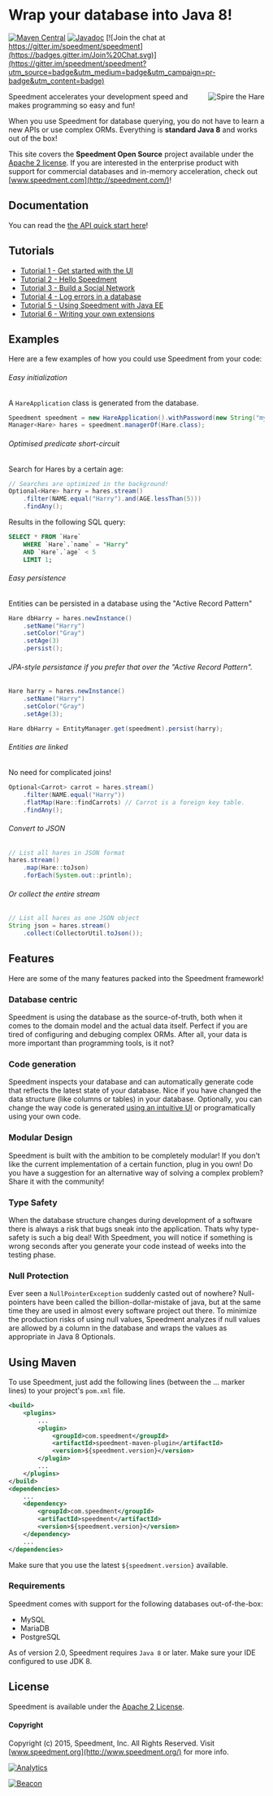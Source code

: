 Wrap your database into Java 8!
==========================================

[![Maven Central](https://maven-badges.herokuapp.com/maven-central/com.speedment/speedment/badge.svg)](https://maven-badges.herokuapp.com/maven-central/com.speedment/speedment)
[![Javadoc](https://javadoc-emblem.rhcloud.com/doc/com.speedment/speedment/badge.svg)](http://www.javadoc.io/doc/com.speedment/speedment)
[![Join the chat at https://gitter.im/speedment/speedment](https://badges.gitter.im/Join%20Chat.svg)](https://gitter.im/speedment/speedment?utm_source=badge&utm_medium=badge&utm_campaign=pr-badge&utm_content=badge)

<p>
<img src="https://raw.githubusercontent.com/speedment/speedment-resources/master/src/main/resources/logo/Speedhare_240x211.png" alt="Spire the Hare" title="Spire" align="right" /><span>Speedment accelerates your development speed and makes programming so easy and fun!</span>

When you use Speedment for database querying, you do not have to learn a new APIs or use complex ORMs. Everything is <strong>standard Java 8</strong> and works 
out of the box!
</p>

This site covers the <strong>Speedment Open Source</strong> project available under the [Apache 2 license](http://www.apache.org/licenses/LICENSE-2.0). If you are interested in the enterprise product with support for commercial databases and in-memory acceleration, check out [www.speedment.com](http://speedment.com/)!

Documentation
-------------
You can read the [the API quick start here](https://github.com/speedment/speedment/wiki/Speedment-API-Quick-Start)!

Tutorials
---------
* [Tutorial 1 - Get started with the UI](https://github.com/speedment/speedment/wiki/Tutorial:-Get-started-with-the-UI)
* [Tutorial 2 - Hello Speedment](https://github.com/speedment/speedment/wiki/Tutorial:-Hello-Speedment)
* [Tutorial 3 - Build a Social Network](https://github.com/speedment/speedment/wiki/Tutorial:-Build-a-Social-Network)
* [Tutorial 4 - Log errors in a database](https://github.com/speedment/speedment/wiki/Tutorial:-Log-errors-in-a-database)
* [Tutorial 5 - Using Speedment with Java EE](https://github.com/speedment/speedment/wiki/Tutorial:-Use-Speedment-with-Java-EE)
* [Tutorial 6 - Writing your own extensions](https://github.com/speedment/speedment/wiki/Tutorial:-Writing-your-own-extensions)

Examples
--------
Here are a few examples of how you could use Speedment from your code:

###### Easy initialization
A `HareApplication` class is generated from the database.
```java
Speedment speedment = new HareApplication().withPassword(new String("myPwd729").toCharArray()).build();
Manager<Hare> hares = speedment.managerOf(Hare.class);
```

###### Optimised predicate short-circuit
Search for Hares by a certain age:
```java
// Searches are optimized in the background!
Optional<Hare> harry = hares.stream()
    .filter(NAME.equal("Harry").and(AGE.lessThan(5)))
    .findAny();
```

Results in the following SQL query:
```sql
SELECT * FROM `Hare` 
    WHERE `Hare`.`name` = "Harry"
    AND `Hare`.`age` < 5
    LIMIT 1;
```

###### Easy persistence
Entities can be persisted in a database using the "Active Record Pattern"
```java
Hare dbHarry = hares.newInstance()
    .setName("Harry")
    .setColor("Gray")
    .setAge(3)
    .persist();
```

###### JPA-style persistance if you prefer that over the "Active Record Pattern".
```java
Hare harry = hares.newInstance()
    .setName("Harry")
    .setColor("Gray")
    .setAge(3);

Hare dbHarry = EntityManager.get(speedment).persist(harry);
```

###### Entities are linked
No need for complicated joins!
```java
Optional<Carrot> carrot = hares.stream()
    .filter(NAME.equal("Harry"))
    .flatMap(Hare::findCarrots) // Carrot is a foreign key table.
    .findAny();
```

###### Convert to JSON
```java
// List all hares in JSON format
hares.stream()
    .map(Hare::toJson)
    .forEach(System.out::println);
```

###### Or collect the entire stream
```java
// List all hares as one JSON object
String json = hares.stream()
    .collect(CollectorUtil.toJson());
```

Features
--------
Here are some of the many features packed into the Speedment framework!

### Database centric
Speedment is using the database as the source-of-truth, both when it comes to the domain model and the actual data itself. Perfect if you are tired of configuring and debuging complex ORMs. After all, your data is more important than programming tools, is it not?

### Code generation
Speedment inspects your database and can automatically generate code that reflects the latest state of your database. Nice if you have changed the data structure (like columns or tables) in your database. Optionally, you can change the way code is generated [using an intuitive UI](https://github.com/speedment/speedment/wiki/Tutorial:-Get-started-with-the-UI) or programatically using your own code.

### Modular Design
Speedment is built with the ambition to be completely modular! If you don't like the current implementation of a certain function, plug in you own! Do you have a suggestion for an alternative way of solving a complex problem? Share it with the community!

### Type Safety
When the database structure changes during development of a software there is always a risk that bugs sneak into the application. Thats why type-safety is such a big deal! With Speedment, you will notice if something is wrong seconds after you generate your code instead of weeks into the testing phase.

### Null Protection
Ever seen a `NullPointerException` suddenly casted out of nowhere? Null-pointers have been called the billion-dollar-mistake of java, but at the same time they are used in almost every software project out there. To minimize the production risks of using null values, Speedment analyzes if null values are allowed by a column in the database and wraps the values as appropriate in Java 8 Optionals.


Using Maven
-----------
To use Speedment, just add the following lines (between the ... marker lines) to your project's `pom.xml` file.
```xml
<build>
    <plugins>
        ...
        <plugin>
            <groupId>com.speedment</groupId>
            <artifactId>speedment-maven-plugin</artifactId>
            <version>${speedment.version}</version>
        </plugin>
        ...
    </plugins>
</build>
<dependencies>
    ...
    <dependency>
        <groupId>com.speedment</groupId>
        <artifactId>speedment</artifactId>
        <version>${speedment.version}</version>
    </dependency>
    ...
</dependencies>
```

Make sure that you use the latest `${speedment.version}` available.


### Requirements
Speedment comes with support for the following databases out-of-the-box:
* MySQL
* MariaDB
* PostgreSQL

As of version 2.0, Speedment requires `Java 8` or later. Make sure your IDE configured to use JDK 8.

License
-------

Speedment is available under the [Apache 2 License](http://www.apache.org/licenses/LICENSE-2.0).


#### Copyright

Copyright (c) 2015, Speedment, Inc. All Rights Reserved.
Visit [www.speedment.org](http://www.speedment.org/) for more info.

[![Analytics](https://ga-beacon.appspot.com/UA-64937309-1/speedment/main)](https://github.com/igrigorik/ga-beacon)

[![Beacon](http://stat.speedment.com:8081/Beacon?site=GitHub&path=main)](https://some-site.com)

